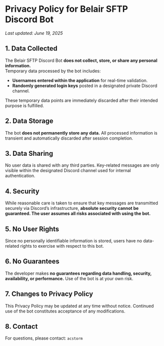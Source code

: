 # Privacy Policy for Belair SFTP Discord Bot

_Last updated: June 19, 2025_

## 1. Data Collected
The Belair SFTP Discord Bot **does not collect, store, or share any personal information.**  
Temporary data processed by the bot includes:
- **Usernames entered within the application** for real-time validation.
- **Randomly generated login keys** posted in a designated private Discord channel.

These temporary data points are immediately discarded after their intended purpose is fulfilled.

## 2. Data Storage
The bot **does not permanently store any data.** All processed information is transient and automatically discarded after session completion.

## 3. Data Sharing
No user data is shared with any third parties. Key-related messages are only visible within the designated Discord channel used for internal authentication.

## 4. Security
While reasonable care is taken to ensure that key messages are transmitted securely via Discord’s infrastructure, **absolute security cannot be guaranteed. The user assumes all risks associated with using the bot.**

## 5. No User Rights
Since no personally identifiable information is stored, users have no data-related rights to exercise with respect to this bot.

## 6. No Guarantees
The developer makes **no guarantees regarding data handling, security, availability, or performance.** Use of the bot is at your own risk.

## 7. Changes to Privacy Policy
This Privacy Policy may be updated at any time without notice. Continued use of the bot constitutes acceptance of any modifications.

## 8. Contact
For questions, please contact: `acstorm`